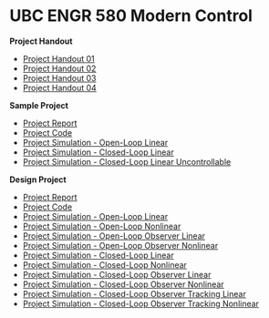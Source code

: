 # UBC ENGR 580 Modern Control

**Project Handout**
- [Project Handout 01](./ENGR%20580%20Project%20Handout/Project%20Handout%201.pdf)
- [Project Handout 02](./ENGR%20580%20Project%20Handout/Project%20Handout%202.pdf)
- [Project Handout 03](./ENGR%20580%20Project%20Handout/Project%20Handout%203.pdf)
- [Project Handout 04](./ENGR%20580%20Project%20Handout/Project%20Handout%204.pdf)

**Sample Project**
- [Project Report](./ENGR%20580%20Sample%20Project/ENGR_580_Sample_Project_Report.pdf)
- [Project Code](./ENGR%20580%20Sample%20Project/code/sample_project.m)
- [Project Simulation - Open-Loop Linear](./ENGR%20580%20Sample%20Project/code/sample_project_openloop_linear.slx)
- [Project Simulation - Closed-Loop Linear](./ENGR%20580%20Sample%20Project/code/sample_project_closedloop_linear.slx)
- [Project Simulation - Closed-Loop Linear Uncontrollable](./ENGR%20580%20Sample%20Project/code/sample_project_closedloop_linear_unctrb.slx)

**Design Project**
- [Project Report](./ENGR%20580%20Design%20Project/ENGR_580_Design_Project_Report.pdf)
- [Project Code](./ENGR%20580%20Design%20Project/code/design_project.m)
- [Project Simulation - Open-Loop Linear](./ENGR%20580%20Design%20Project/code/design_project_openloop_linear.slx)
- [Project Simulation - Open-Loop Nonlinear](./ENGR%20580%20Design%20Project/code/design_project_openloop_nonlinear.slx)
- [Project Simulation - Open-Loop Observer Linear](./ENGR%20580%20Design%20Project/code/design_project_openloop_obsv_linear.slx)
- [Project Simulation - Open-Loop Observer Nonlinear](./ENGR%20580%20Design%20Project/code/design_project_openloop_obsv_nonlinear.slx)
- [Project Simulation - Closed-Loop Linear](./ENGR%20580%20Design%20Project/code/design_project_closedloop_linear.slx)
- [Project Simulation - Closed-Loop Nonlinear](./ENGR%20580%20Design%20Project/code/design_project_closedloop_nonlinear.slx)
- [Project Simulation - Closed-Loop Observer Linear](./ENGR%20580%20Design%20Project/code/design_project_closedloop_obsv_linear.slx)
- [Project Simulation - Closed-Loop Observer Nonlinear](./ENGR%20580%20Design%20Project/code/design_project_closedloop_obsv_nonlinear.slx)
- [Project Simulation - Closed-Loop Observer Tracking Linear](./ENGR%20580%20Design%20Project/code/design_project_closedloop_obsv_track_linear.slx)
- [Project Simulation - Closed-Loop Observer Tracking Nonlinear](./ENGR%20580%20Design%20Project/code/design_project_closedloop_obsv_track_nonlinear.slx)
